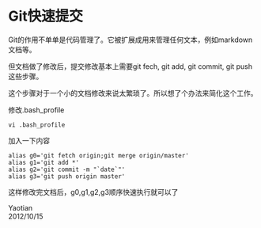 # Git快速提交

Git的作用不单单是代码管理了。它被扩展成用来管理任何文本，例如markdown文档等。

但文档做了修改后，提交修改基本上需要git fech, git add, git commit, git push这些步骤。

这个步骤对于一个小的文档修改来说太繁琐了。所以想了个办法来简化这个工作。

修改.bash_profile

    vi .bash_profile

加入一下内容
    
    alias g0='git fetch origin;git merge origin/master'
    alias g1='git add *'
    alias g2='git commit -m "`date`"'
    alias g3='git push origin master'

这样修改完文档后，g0,g1,g2,g3顺序快速执行就可以了


Yaotian   
2012/10/15
